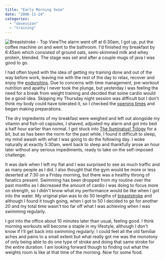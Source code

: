```yaml
---
title: "Early Morning Swim"
date: "2006-11-24"
categories: 
  - "obsession"
  - "training"
---
```


![Breaststroke - Top View](/wp-content/uploads/2006/11/breaststroke.jpg)The alarm went off at 6:30am, I got up, put the coffee machine on and went to the bathroom. I'd finished my breakfast by 6:45am which consisted of ground oats, semi-skimmed milk and whey protein, blended. The stage was set and after a couple mugs of java I was good to go.

I had often toyed with the idea of getting my training done and out of the way before work, leaving me with the rest of the day to relax, recover and enjoy the [endorphins](http://en.wikipedia.org/wiki/Endorphin). Due to concerns with time management, pre-workout nutrition and apathy I never took the plunge, but yesterday I was feeling the need for a break from weight training and decided that some cardio would be a good idea. Skipping my Thursday night session was difficult but I don't think my body could have tolerated it, so I checked the [opening times](http://www.qub.ac.uk/pec/Aboutus/Openinghours/) and began making preparations.

The dry ingredients of my breakfast were weighed and left out alongside my vitamin and fish-oil capsules, I shaved, adjusted my alarm and got into bed a half hour earlier than normal. I got stuck into [The Iluminatus! Trilogy](http://www.amazon.co.uk/Illuminatus-Trilogy-Robert-Shea/dp/1854875744?tag=sickbiscuitco-21) for a bit, but as has been the norm for the past while, I found it difficult to sleep, my mind awash with what I was going to do the following day. I woke naturally at exactly 5:30am, went back to sleep and thankfully arose an hour later without any serious impediments, ready to take on the self-imposed challenge.

It was dark when I left my flat and I was surprised to see as much traffic and as many people as I did. I also thought that the gym would be more or less deserted at 7:30 on a Friday morning, but there was a healthy throng of fanatics present. Swimming has been dropped from my routine over the past months as I decreased the amount of cardio I was doing to focus more on strength, so I didn't know what my performance would be like when I got into the water. My original plan was to do 50 lengths of [breaststroke](http://en.wikipedia.org/wiki/Breaststroke) and although I found it tough going, when I got to 50 I decided to go for another 20 and my total time wasn't too far off what I was achieving when I was swimming regularly.

I got into the office about 10 minutes later than usual, feeling good. I think morning workouts will become a staple in my lifestyle, although I don't know if I'll get back into swimming regularly: I could feel all the old familiar aches and pains to a small extent but what really got me was the monotony of only being able to do one type of stroke and doing that same stroke for the entire duration. I am looking forward though to finding out what the weights room is like at that time of the morning. Now for some food.
